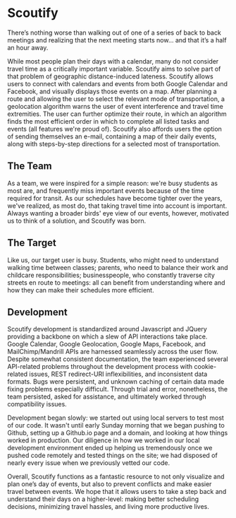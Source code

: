 Scoutify
========

There’s nothing worse than walking out of one of a series of back to back meetings and realizing that the next meeting starts now… and that it’s a half an hour away.

While most people plan their days with a calendar, many do not consider travel time as a critically important variable. Scoutify aims to solve part of that problem of geographic distance-induced lateness. Scoutify allows users to connect with calendars and events from both Google Calendar and Facebook, and visually displays those events on a map. After planning a route and allowing the user to select the relevant mode of transportation, a geolocation algorithm warns the user of event interference and travel time extremities. The user can further optimize their route, in which an algorithm finds the most efficient order in which to complete all listed tasks and events (all features we're proud of). Scoutify also affords users the option of sending themselves an e-mail, containing a map of their daily events, along with steps-by-step directions for a selected most of transportation.

The Team
--------

As a team, we were inspired for a simple reason: we're busy students as most are, and frequently miss important events because of the time required for transit. As our schedules have become tighter over the years, we've realized, as most do, that taking travel time into account is important. Always wanting a broader birds' eye view of our events, however, motivated us to think of a solution, and Scoutify was born.

The Target
----------

Like us, our target user is busy. Students, who might need to understand walking time between classes; parents, who need to balance their work and childcare responsibilities; businesspeople, who constantly traverse city streets en route to meetings: all can benefit from understanding where and how they can make their schedules more efficient.

Development
-----------

Scoutify development is standardized around Javascript and JQuery providing a backbone on which a slew of API interactions take place. Google Calendar, Google Geolocation, Google Maps, Facebook, and MailChimp/Mandrill APIs are harnessed seamlessly across the user flow. Despite somewhat consistent documentation, the team experienced several API-related problems throughout the development process with cookie-related issues, REST redirect-URI inflexibilities, and inconsistent data formats. Bugs were persistent, and unknown caching of certain data made fixing problems especially difficult. Through trial and error, nonetheless, the team persisted, asked for assistance, and ultimately worked through compatibility issues.

Development began slowly: we started out using local servers to test most of our code. It wasn't until early Sunday morning that we began pushing to Github, setting up a Github.io page and a domain, and looking at how things worked in production. Our diligence in how we worked in our local development environment ended up helping us tremendously once we pushed code remotely and tested things on the site; we had disposed of nearly every issue when we previously vetted our code.

Overall, Scoutify functions as a fantastic resource to not only visualize and plan one’s day of events, but also to prevent conflicts and make easier travel between events. We hope that it allows users to take a step back and understand their days on a higher-level: making better scheduling decisions, minimizing travel hassles, and living more productive lives.

